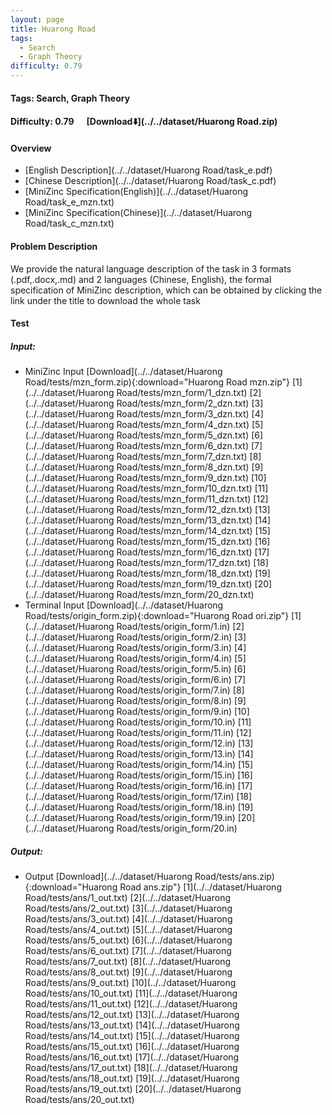 ```yaml
---
layout: page
title: Huarong Road
tags:
  - Search
  - Graph Theory
difficulty: 0.79
---
```


#### Tags: Search, Graph Theory
#### Difficulty: 0.79 &nbsp;&nbsp;&nbsp;&nbsp; [Download⬇️](../../dataset/Huarong Road.zip)
#### Overview
- [English Description](../../dataset/Huarong Road/task_e.pdf)
- [Chinese Description](../../dataset/Huarong Road/task_c.pdf)
- [MiniZinc Specification(English)](../../dataset/Huarong Road/task_e_mzn.txt)
- [MiniZinc Specification(Chinese)](../../dataset/Huarong Road/task_c_mzn.txt)

#### Problem Description
We provide the natural language description of the task in 3 formats (.pdf,.docx,.md) and 2 languages (Chinese, English), the formal specification of MiniZinc description, which can be obtained by clicking the link under the title to download the whole task
#### Test
##### Input:
- MiniZinc Input [Download](../../dataset/Huarong Road/tests/mzn_form.zip){:download="Huarong Road mzn.zip"} [1](../../dataset/Huarong Road/tests/mzn_form/1_dzn.txt) [2](../../dataset/Huarong Road/tests/mzn_form/2_dzn.txt) [3](../../dataset/Huarong Road/tests/mzn_form/3_dzn.txt) [4](../../dataset/Huarong Road/tests/mzn_form/4_dzn.txt) [5](../../dataset/Huarong Road/tests/mzn_form/5_dzn.txt) [6](../../dataset/Huarong Road/tests/mzn_form/6_dzn.txt) [7](../../dataset/Huarong Road/tests/mzn_form/7_dzn.txt) [8](../../dataset/Huarong Road/tests/mzn_form/8_dzn.txt) [9](../../dataset/Huarong Road/tests/mzn_form/9_dzn.txt) [10](../../dataset/Huarong Road/tests/mzn_form/10_dzn.txt) [11](../../dataset/Huarong Road/tests/mzn_form/11_dzn.txt) [12](../../dataset/Huarong Road/tests/mzn_form/12_dzn.txt) [13](../../dataset/Huarong Road/tests/mzn_form/13_dzn.txt) [14](../../dataset/Huarong Road/tests/mzn_form/14_dzn.txt) [15](../../dataset/Huarong Road/tests/mzn_form/15_dzn.txt) [16](../../dataset/Huarong Road/tests/mzn_form/16_dzn.txt) [17](../../dataset/Huarong Road/tests/mzn_form/17_dzn.txt) [18](../../dataset/Huarong Road/tests/mzn_form/18_dzn.txt) [19](../../dataset/Huarong Road/tests/mzn_form/19_dzn.txt) [20](../../dataset/Huarong Road/tests/mzn_form/20_dzn.txt) 
- Terminal Input [Download](../../dataset/Huarong Road/tests/origin_form.zip){:download="Huarong Road ori.zip"} [1](../../dataset/Huarong Road/tests/origin_form/1.in) [2](../../dataset/Huarong Road/tests/origin_form/2.in) [3](../../dataset/Huarong Road/tests/origin_form/3.in) [4](../../dataset/Huarong Road/tests/origin_form/4.in) [5](../../dataset/Huarong Road/tests/origin_form/5.in) [6](../../dataset/Huarong Road/tests/origin_form/6.in) [7](../../dataset/Huarong Road/tests/origin_form/7.in) [8](../../dataset/Huarong Road/tests/origin_form/8.in) [9](../../dataset/Huarong Road/tests/origin_form/9.in) [10](../../dataset/Huarong Road/tests/origin_form/10.in) [11](../../dataset/Huarong Road/tests/origin_form/11.in) [12](../../dataset/Huarong Road/tests/origin_form/12.in) [13](../../dataset/Huarong Road/tests/origin_form/13.in) [14](../../dataset/Huarong Road/tests/origin_form/14.in) [15](../../dataset/Huarong Road/tests/origin_form/15.in) [16](../../dataset/Huarong Road/tests/origin_form/16.in) [17](../../dataset/Huarong Road/tests/origin_form/17.in) [18](../../dataset/Huarong Road/tests/origin_form/18.in) [19](../../dataset/Huarong Road/tests/origin_form/19.in) [20](../../dataset/Huarong Road/tests/origin_form/20.in) 

##### Output:
- Output [Download](../../dataset/Huarong Road/tests/ans.zip){:download="Huarong Road ans.zip"} [1](../../dataset/Huarong Road/tests/ans/1_out.txt) [2](../../dataset/Huarong Road/tests/ans/2_out.txt) [3](../../dataset/Huarong Road/tests/ans/3_out.txt) [4](../../dataset/Huarong Road/tests/ans/4_out.txt) [5](../../dataset/Huarong Road/tests/ans/5_out.txt) [6](../../dataset/Huarong Road/tests/ans/6_out.txt) [7](../../dataset/Huarong Road/tests/ans/7_out.txt) [8](../../dataset/Huarong Road/tests/ans/8_out.txt) [9](../../dataset/Huarong Road/tests/ans/9_out.txt) [10](../../dataset/Huarong Road/tests/ans/10_out.txt) [11](../../dataset/Huarong Road/tests/ans/11_out.txt) [12](../../dataset/Huarong Road/tests/ans/12_out.txt) [13](../../dataset/Huarong Road/tests/ans/13_out.txt) [14](../../dataset/Huarong Road/tests/ans/14_out.txt) [15](../../dataset/Huarong Road/tests/ans/15_out.txt) [16](../../dataset/Huarong Road/tests/ans/16_out.txt) [17](../../dataset/Huarong Road/tests/ans/17_out.txt) [18](../../dataset/Huarong Road/tests/ans/18_out.txt) [19](../../dataset/Huarong Road/tests/ans/19_out.txt) [20](../../dataset/Huarong Road/tests/ans/20_out.txt) 

